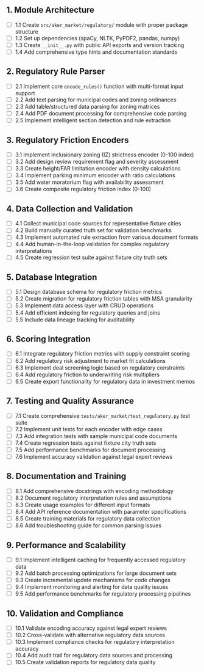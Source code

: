 ## 1. Module Architecture
- [ ] 1.1 Create `src/aker_market/regulatory/` module with proper package structure
- [ ] 1.2 Set up dependencies (spaCy, NLTK, PyPDF2, pandas, numpy)
- [ ] 1.3 Create `__init__.py` with public API exports and version tracking
- [ ] 1.4 Add comprehensive type hints and documentation standards

## 2. Regulatory Rule Parser
- [ ] 2.1 Implement core `encode_rules()` function with multi-format input support
- [ ] 2.2 Add text parsing for municipal codes and zoning ordinances
- [ ] 2.3 Add table/structured data parsing for zoning matrices
- [ ] 2.4 Add PDF document processing for comprehensive code parsing
- [ ] 2.5 Implement intelligent section detection and rule extraction

## 3. Regulatory Friction Encoders
- [ ] 3.1 Implement inclusionary zoning (IZ) strictness encoder (0-100 index)
- [ ] 3.2 Add design review requirement flag and severity assessment
- [ ] 3.3 Create height/FAR limitation encoder with density calculations
- [ ] 3.4 Implement parking minimum encoder with ratio calculations
- [ ] 3.5 Add water moratorium flag with availability assessment
- [ ] 3.6 Create composite regulatory friction index (0-100)

## 4. Data Collection and Validation
- [ ] 4.1 Collect municipal code sources for representative fixture cities
- [ ] 4.2 Build manually curated truth set for validation benchmarks
- [ ] 4.3 Implement automated rule extraction from various document formats
- [ ] 4.4 Add human-in-the-loop validation for complex regulatory interpretations
- [ ] 4.5 Create regression test suite against fixture city truth sets

## 5. Database Integration
- [ ] 5.1 Design database schema for regulatory friction metrics
- [ ] 5.2 Create migration for regulatory friction tables with MSA granularity
- [ ] 5.3 Implement data access layer with CRUD operations
- [ ] 5.4 Add efficient indexing for regulatory queries and joins
- [ ] 5.5 Include data lineage tracking for auditability

## 6. Scoring Integration
- [ ] 6.1 Integrate regulatory friction metrics with supply constraint scoring
- [ ] 6.2 Add regulatory risk adjustment to market fit calculations
- [ ] 6.3 Implement deal screening logic based on regulatory constraints
- [ ] 6.4 Add regulatory friction to underwriting risk multipliers
- [ ] 6.5 Create export functionality for regulatory data in investment memos

## 7. Testing and Quality Assurance
- [ ] 7.1 Create comprehensive `tests/aker_market/test_regulatory.py` test suite
- [ ] 7.2 Implement unit tests for each encoder with edge cases
- [ ] 7.3 Add integration tests with sample municipal code documents
- [ ] 7.4 Create regression tests against fixture city truth sets
- [ ] 7.5 Add performance benchmarks for document processing
- [ ] 7.6 Implement accuracy validation against legal expert reviews

## 8. Documentation and Training
- [ ] 8.1 Add comprehensive docstrings with encoding methodology
- [ ] 8.2 Document regulatory interpretation rules and assumptions
- [ ] 8.3 Create usage examples for different input formats
- [ ] 8.4 Add API reference documentation with parameter specifications
- [ ] 8.5 Create training materials for regulatory data collection
- [ ] 8.6 Add troubleshooting guide for common parsing issues

## 9. Performance and Scalability
- [ ] 9.1 Implement intelligent caching for frequently accessed regulatory data
- [ ] 9.2 Add batch processing optimizations for large document sets
- [ ] 9.3 Create incremental update mechanisms for code changes
- [ ] 9.4 Implement monitoring and alerting for data quality issues
- [ ] 9.5 Add performance benchmarks for regulatory processing pipelines

## 10. Validation and Compliance
- [ ] 10.1 Validate encoding accuracy against legal expert reviews
- [ ] 10.2 Cross-validate with alternative regulatory data sources
- [ ] 10.3 Implement compliance checks for regulatory interpretation accuracy
- [ ] 10.4 Add audit trail for regulatory data sources and processing
- [ ] 10.5 Create validation reports for regulatory data quality
